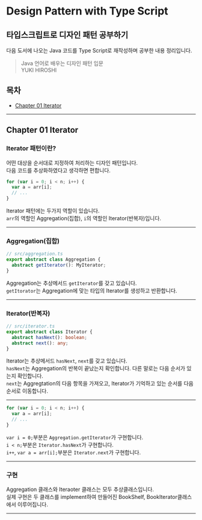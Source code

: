 # Design Pattern with Type Script

## 타입스크립트로 디자인 패턴 공부하기

다음 도서에 나오는 Java 코드를 Type Script로 재작성하며 공부한 내용 정리입니다.

> Java 언어로 배우는 디자인 패턴 입문 <br>
> YUKI HIROSHI

## 목차

- [Chapter 01 Iterator](#chapter-01-iterator)

---

## Chapter 01 Iterator

### Iterator 패턴이란?

어떤 대상을 순서대로 지정하여 처리하는 디자인 패턴입니다.  
다음 코드를 추상화하였다고 생각하면 편합니다.

```javascript
for (var i = 0; i < n; i++) {
  var a = arr[i];
  // ...
}
```

Iterator 패턴에는 두가지 역할이 있습니다.  
`arr`의 역할인 Aggregation(집합), `i`의 역할인 Iterator(반복자)입니다.

---

### Aggregation(집합)

```typescript
// src/aggregation.ts
export abstract class Aggregation {
  abstract getIterator(): MyIterator;
}
```

Aggregation는 추상메서드 `getIterator`를 갖고 있습니다.  
`getItorator`는 Aggregation에 맞는 타입의 Iterator를 생성하고 반환합니다.

---

### Iterator(반복자)

```typescript
// src/iterator.ts
export abstract class Iterator {
  abstract hasNext(): boolean;
  abstract next(): any;
}
```

Iterator는 추상메서드 `hasNext`, `next`를 갖고 있습니다.  
`hasNext`는 Aggregation의 반복이 끝났는지 확인합니다. 다른 말로는 다음 순서가 있는지 확인합니다.  
`next`는 Aggregtation의 다음 항목을 가져오고, Iterator가 기억하고 있는 순서를 다음 순서로 이동합니다.

---

```javascript
for (var i = 0; i < n; i++) {
  var a = arr[i];
  // ...
}
```

`var i = 0;`부분은 `Aggregation.getIterator`가 구현합니다.  
`i < n;`부분은 `Iterator.hasNext`가 구현합니다.  
`i++`, `var a = arr[i];`부분은 `Iterator.next`가 구현합니다.

---

### 구현

Aggregation 클래스와 Iteraoter 클래스는 모두 추상클래스입니다.  
실제 구현은 두 클래스를 implement하여 만들어진 BookShelf, BookIterator클래스에서 이루어집니다.

---
